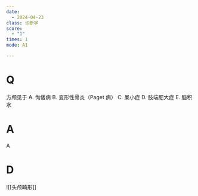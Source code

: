 ```yaml
---
date:
  - 2024-04-23
class: 诊断学
score:
  - "1"
times: 1
mode: A1

---
```



# Q
方颅见于
A. 佝偻病 
B. 变形性骨炎（Paget 病） 
C. 呆小症
D. 肢端肥大症 
E. 脑积水

# A

A



# D
![[头颅畸形]]